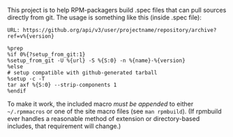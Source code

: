 
This project is to help RPM-packagers build .spec files that can pull sources 
directly from git. The usage is something like this (inside .spec file):

    URL: https://github.org/api/v3/user/projectname/repository/archive?ref=v%{version}
    
    %prep
    %if 0%{?setup_from_git:1}
    %setup_from_git -U %{url} -S %{S:0} -n %{name}-%{version}
    %else
    # setup compatible with github-generated tarball
    %setup -c -T
    tar axf %{S:0} --strip-components 1
    %endif

To make it work, the included macro _must be appended_ to either `~/.rpmmacros` or 
one of the site macro files (see `man rpmbuild`). (If rpmbuild ever handles a reasonable
method of extension or directory-based includes, that requirement will change.)
